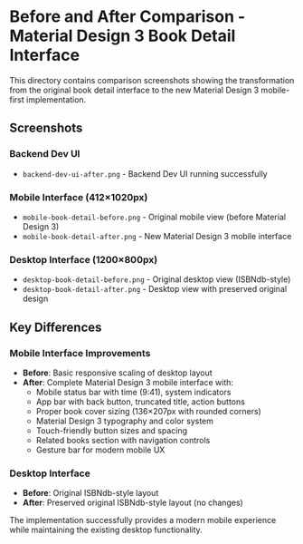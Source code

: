 # Before and After Comparison - Material Design 3 Book Detail Interface

This directory contains comparison screenshots showing the transformation from the original book detail interface to the new Material Design 3 mobile-first implementation.

## Screenshots

### Backend Dev UI
- `backend-dev-ui-after.png` - Backend Dev UI running successfully

### Mobile Interface (412×1020px)
- `mobile-book-detail-before.png` - Original mobile view (before Material Design 3)
- `mobile-book-detail-after.png` - New Material Design 3 mobile interface

### Desktop Interface (1200×800px)
- `desktop-book-detail-before.png` - Original desktop view (ISBNdb-style)
- `desktop-book-detail-after.png` - Desktop view with preserved original design

## Key Differences

### Mobile Interface Improvements
- **Before**: Basic responsive scaling of desktop layout
- **After**: Complete Material Design 3 mobile interface with:
  - Mobile status bar with time (9:41), system indicators
  - App bar with back button, truncated title, action buttons
  - Proper book cover sizing (136×207px with rounded corners)
  - Material Design 3 typography and color system
  - Touch-friendly button sizes and spacing
  - Related books section with navigation controls
  - Gesture bar for modern mobile UX

### Desktop Interface
- **Before**: Original ISBNdb-style layout
- **After**: Preserved original ISBNdb-style layout (no changes)

The implementation successfully provides a modern mobile experience while maintaining the existing desktop functionality.